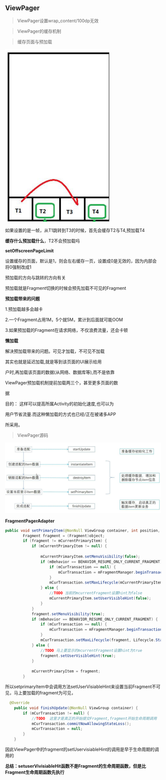 ## ViewPager



> ViewPager设置wrap_content/100dp无效







> ViewPager的缓存机制







> 缓存页面与预加载

![729635](/image/729635.png)

如果设置的是一帧，从T1跳转到T3的时候，首先会缓存T2与T4,预加载T4

**缓存什么预加载什么**，T2不会预加载吗

**setOffscreenPageLimit**

设置缓存的页面，默认是1，则会左右缓存一页，设置成0是无效的，因为内部会将0强制改成1

预加载的方向与跳转的方向有关

预加载就是Fragment切换的时候会预先加载不可见的Fragment

**预加载带来的问题**

1.预加载越多会越卡

2.一个Fragment占用1M，5个就5M，累计到后面就可能OOM

3.如果预加载的Fragment在请求网络，不仅浪费流量，还会卡顿



**懒加载**

解决预加载带来的问题。可见才加载，不可见不加载

其实也就是延迟加载,就是等到该页面的UI展示给用 

户时,再加载该页面的数据(从网络、数据库等),而不是依靠 

ViewPager预加载机制提前加载两三个，甚至更多页面的数 

据

目的： 这样可以提高所属Activity的初始化速度,也可以为 

用户节省流量.而这种懒加载的方式也已经/正在被诸多APP 

所采用。





> ViewPager源码

![729635](/image/729707.png)



**FragmentPagerAdapter**



```java
public void setPrimaryItem(@NonNull ViewGroup container, int position, @NonNull Object object) {
        Fragment fragment = (Fragment)object;
        if (fragment != mCurrentPrimaryItem) {
            if (mCurrentPrimaryItem != null) {
             
                mCurrentPrimaryItem.setMenuVisibility(false);
                if (mBehavior == BEHAVIOR_RESUME_ONLY_CURRENT_FRAGMENT) {
                    if (mCurTransaction == null) {
                        mCurTransaction = mFragmentManager.beginTransaction();
                    }
                    mCurTransaction.setMaxLifecycle(mCurrentPrimaryItem, Lifecycle.State.STARTED);
                } else {
                    //TODO 当前的mcurrentFragment设置hint为false
                    mCurrentPrimaryItem.setUserVisibleHint(false);
                }
            }
            fragment.setMenuVisibility(true);
            if (mBehavior == BEHAVIOR_RESUME_ONLY_CURRENT_FRAGMENT) {
                if (mCurTransaction == null) {
                    mCurTransaction = mFragmentManager.beginTransaction();
                }
                mCurTransaction.setMaxLifecycle(fragment, Lifecycle.State.RESUMED);
            } else {
                //TODO 马上要显示的mcurrentFragment设置hint为true
                fragment.setUserVisibleHint(true);
            }

            mCurrentPrimaryItem = fragment;
        }
```

所以setprimaryItem中会调用方法setUserVisiableHint来设置当前Fragment不可见，马上要加载的fragment为可见，

```java
  @Override
    public void finishUpdate(@NonNull ViewGroup container) {
        if (mCurTransaction != null) {
            //TODO  这里才是真正的开始提交Fragment,fragment开始生命周期调用
            mCurTransaction.commitNowAllowingStateLoss();
            mCurTransaction = null;
        }
    }
```

因此ViewPager中的fragment的setUservisiableHint的调用是早于生命周期的调用的

**总结：setuserVivisiableHit函数不是Fragment的生命周期函数，但是比Fragment生命周期函数先执行**

















